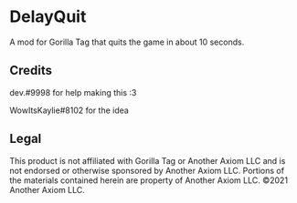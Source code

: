 # DelayQuit
A mod for Gorilla Tag that quits the game in about 10 seconds.

## Credits
dev.#9998 for help making this :3

WowItsKaylie#8102 for the idea

## Legal
This product is not affiliated with Gorilla Tag or Another Axiom LLC and is not endorsed or otherwise sponsored by Another Axiom LLC. Portions of the materials contained herein are property of Another Axiom LLC. ©2021 Another Axiom LLC.